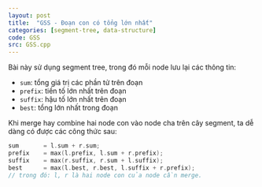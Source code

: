 ```yaml
---
layout: post
title:  "GSS - Đoạn con có tổng lớn nhất"
categories: [segment-tree, data-structure]
code: GSS
src: GSS.cpp
---
```


Bài này sử dụng segment tree, trong đó mỗi node lưu lại các thông tin:

+ `sum`: tổng giá trị các phần tử trên đoạn
+ `prefix`: tiền tố lớn nhất trên đoạn
+ `suffix`: hậu tố lớn nhất trên đoạn
+ `best`: tổng lớn nhất trong đoạn

Khi merge hay combine hai node con vào node cha trên cây segment, ta dễ dàng có được các công thức sau:

```cpp
sum       = l.sum + r.sum;
prefix    = max(l.prefix, l.sum + r.prefix);
suffix    = max(r.suffix, r.sum + l.suffix);
best      = max(l.best, r.best, l.suffix + r.prefix);
// trong đó: l, r là hai node con của node cần merge.
```
